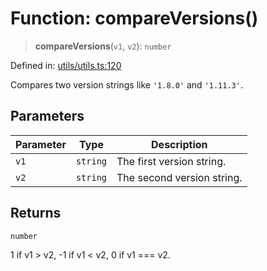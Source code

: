 # Function: compareVersions()

> **compareVersions**(`v1`, `v2`): `number`

Defined in: [utils/utils.ts:120](https://github.com/humanbydefinition/p5.asciify/blob/b93cb3b16adeabda96c59e2d20e060935e7d746f/src/lib/utils/utils.ts#L120)

Compares two version strings like `'1.8.0'` and `'1.11.3'`.

## Parameters

| Parameter | Type     | Description                |
| --------- | -------- | -------------------------- |
| `v1`      | `string` | The first version string.  |
| `v2`      | `string` | The second version string. |

## Returns

`number`

1 if v1 > v2, -1 if v1 < v2, 0 if v1 === v2.
